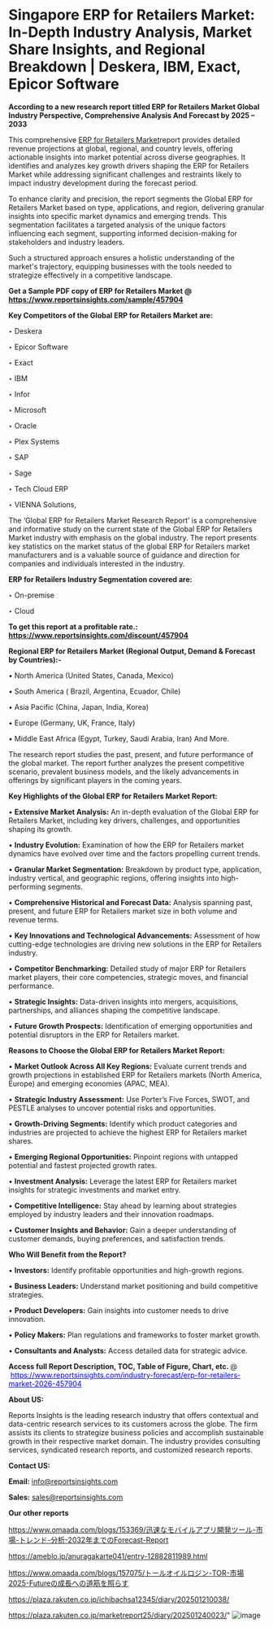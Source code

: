 # Singapore ERP for Retailers Market: In-Depth Industry Analysis, Market Share Insights, and Regional Breakdown | Deskera, IBM, Exact, Epicor Software

<strong>According to a new research report titled ERP for Retailers Market Global Industry Perspective, Comprehensive Analysis And Forecast by 2025 – 2033</strong>

This comprehensive <a href=https://www.reportsinsights.com/sample/457904>ERP for Retailers Market</a>report provides detailed revenue projections at global, regional, and country levels, offering actionable insights into market potential across diverse geographies. It identifies and analyzes key growth drivers shaping the ERP for Retailers Market while addressing significant challenges and restraints likely to impact industry development during the forecast period.

To enhance clarity and precision, the report segments the Global ERP for Retailers Market based on type, applications, and region, delivering granular insights into specific market dynamics and emerging trends. This segmentation facilitates a targeted analysis of the unique factors influencing each segment, supporting informed decision-making for stakeholders and industry leaders.

Such a structured approach ensures a holistic understanding of the market's trajectory, equipping businesses with the tools needed to strategize effectively in a competitive landscape.

<strong>Get a Sample PDF copy of ERP for Retailers Market </strong><strong>@<a href=https://www.reportsinsights.com/sample/457904 style=color:#0000ff;> https://www.reportsinsights.com/sample/457904</a></strong></font>

<strong>Key Competitors of the Global ERP for Retailers Market are:</strong>

‣ Deskera

‣ Epicor Software

‣ Exact

‣ IBM

‣ Infor

‣ Microsoft

‣ Oracle

‣ Plex Systems

‣ SAP

‣ Sage

‣ Tech Cloud ERP

‣ VIENNA Solutions,

The ‘Global ERP for Retailers Market Research Report’ is a comprehensive and informative study on the current state of the Global ERP for Retailers Market industry with emphasis on the global industry. The report presents key statistics on the market status of the global ERP for Retailers market manufacturers and is a valuable source of guidance and direction for companies and individuals interested in the industry.

<strong>ERP for Retailers Industry Segmentation covered are:</strong>

‣ On-premise

‣ Cloud

<strong>To get this report at a profitable rate.: <a href=https://www.reportsinsights.com/discount/457904 style=color:#0000ff;>https://www.reportsinsights.com/discount/457904</a></strong></font>

<strong>Regional ERP for Retailers Market (Regional Output, Demand &amp; Forecast by Countries):-</strong>

• North America (United States, Canada, Mexico)

• South America ( Brazil, Argentina, Ecuador, Chile)

• Asia Pacific (China, Japan, India, Korea)

• Europe (Germany, UK, France, Italy)

• Middle East Africa (Egypt, Turkey, Saudi Arabia, Iran) And More.

The research report studies the past, present, and future performance of the global market. The report further analyzes the present competitive scenario, prevalent business models, and the likely advancements in offerings by significant players in the coming years.

<strong>Key Highlights of the Global ERP for Retailers Market Report:</strong>

• <strong>Extensive Market Analysis:</strong> An in-depth evaluation of the Global ERP for Retailers Market, including key drivers, challenges, and opportunities shaping its growth.

• <strong>Industry Evolution:</strong> Examination of how the ERP for Retailers market dynamics have evolved over time and the factors propelling current trends.

• <strong>Granular Market Segmentation:</strong> Breakdown by product type, application, industry vertical, and geographic regions, offering insights into high-performing segments.

• <strong>Comprehensive Historical and Forecast Data:</strong> Analysis spanning past, present, and future ERP for Retailers market size in both volume and revenue terms.

• <strong>Key Innovations and Technological Advancements:</strong> Assessment of how cutting-edge technologies are driving new solutions in the ERP for Retailers industry.

• <strong>Competitor Benchmarking:</strong> Detailed study of major ERP for Retailers market players, their core competencies, strategic moves, and financial performance.

• <strong>Strategic Insights:</strong> Data-driven insights into mergers, acquisitions, partnerships, and alliances shaping the competitive landscape.

• <strong>Future Growth Prospects:</strong> Identification of emerging opportunities and potential disruptors in the ERP for Retailers market.

<strong>Reasons to Choose the Global ERP for Retailers Market Report:</strong>

• <strong>Market Outlook Across All Key Regions:</strong> Evaluate current trends and growth projections in established ERP for Retailers markets (North America, Europe) and emerging economies (APAC, MEA).

• <strong>Strategic Industry Assessment:</strong> Use Porter’s Five Forces, SWOT, and PESTLE analyses to uncover potential risks and opportunities.

• <strong>Growth-Driving Segments:</strong> Identify which product categories and industries are projected to achieve the highest ERP for Retailers market shares.

• <strong>Emerging Regional Opportunities:</strong> Pinpoint regions with untapped potential and fastest projected growth rates.

• <strong>Investment Analysis:</strong> Leverage the latest ERP for Retailers market insights for strategic investments and market entry.

• <strong>Competitive Intelligence:</strong> Stay ahead by learning about strategies employed by industry leaders and their innovation roadmaps.

• <strong>Customer Insights and Behavior:</strong> Gain a deeper understanding of customer demands, buying preferences, and satisfaction trends.

<strong>Who Will Benefit from the Report?</strong>

• <strong>Investors:</strong> Identify profitable opportunities and high-growth regions.

• <strong>Business Leaders:</strong> Understand market positioning and build competitive strategies.

• <strong>Product Developers:</strong> Gain insights into customer needs to drive innovation.

• <strong>Policy Makers:</strong> Plan regulations and frameworks to foster market growth.

• <strong>Consultants and Analysts:</strong> Access detailed data for strategic advice.
</ul>
<strong>Access full Report Description, TOC, Table of Figure, Chart, etc. </strong>@  <a href=https://www.reportsinsights.com/industry-forecast/erp-for-retailers-market-2026-457904 style=color:#0000ff;>https://www.reportsinsights.com/industry-forecast/erp-for-retailers-market-2026-457904</a></font>

<strong><strong>About US</strong>:</strong>

Reports Insights is the leading research industry that offers contextual and data-centric research services to its customers across the globe. The firm assists its clients to strategize business policies and accomplish sustainable growth in their respective market domain. The industry provides consulting services, syndicated research reports, and customized research reports.

<strong>Contact US:</strong>

<p class=""""><b>Email:</b> <a href=mailto:info@reportsinsights.com>info@reportsinsights.com</a></p>
<p class=""""><b>Sales:</b> <a href=mailto:sales@reportsinsights.com>sales@reportsinsights.com</a></p>

<strong>Our other reports</strong>

<a href=https://www.omaada.com/blogs/153369/迅速なモバイルアプリ開発ツール-市場-トレンド-分析-2032年までのForecast-Report>https://www.omaada.com/blogs/153369/迅速なモバイルアプリ開発ツール-市場-トレンド-分析-2032年までのForecast-Report</a>

<a href=https://ameblo.jp/anuragakarte041/entry-12882811989.html>https://ameblo.jp/anuragakarte041/entry-12882811989.html</a>

<a href=https://www.omaada.com/blogs/157075/トールオイルロジン-TOR-市場2025-Futureの成長への道筋を照らす>https://www.omaada.com/blogs/157075/トールオイルロジン-TOR-市場2025-Futureの成長への道筋を照らす</a>

<a href=https://plaza.rakuten.co.jp/ichibachsa12345/diary/202501210038/>https://plaza.rakuten.co.jp/ichibachsa12345/diary/202501210038/</a>

<a href=https://plaza.rakuten.co.jp/marketreport25/diary/202501240023/>https://plaza.rakuten.co.jp/marketreport25/diary/202501240023/</a>"
![image](https://github.com/user-attachments/assets/17aef62e-48ac-47a1-b9ca-b1c24b408d56)
